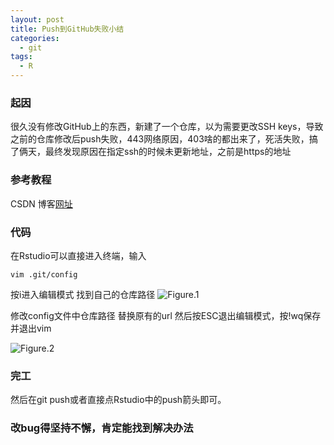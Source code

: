 ```yaml
---
layout: post
title: Push到GitHub失败小结
categories:
  - git
tags:
  - R
---
```


### 起因  
很久没有修改GitHub上的东西，新建了一个仓库，以为需要更改SSH keys，导致之前的仓库修改后push失败，443网络原因，403啥的都出来了，死活失败，搞了俩天，最终发现原因在指定ssh的时候未更新地址，之前是https的地址

### 参考教程
CSDN 博客[网址](https://blog.csdn.net/qinglianchen0851/article/details/89322933)

### 代码
在Rstudio可以直接进入终端，输入
```
vim .git/config
```
按i进入编辑模式
找到自己的仓库路径
![Figure.1](https://pic1.zhimg.com/80/v2-2d91fba1ec3bf158b3b8626944ae51ac_1440w.jpg)

修改config文件中仓库路径
替换原有的url
然后按ESC退出编辑模式，按!wq保存并退出vim  

![Figure.2](https://pic3.zhimg.com/80/v2-d6b4918500990b41800a70225371fc06_1440w.jpg)

### 完工
然后在git push或者直接点Rstudio中的push箭头即可。

### 改bug得坚持不懈，肯定能找到解决办法
